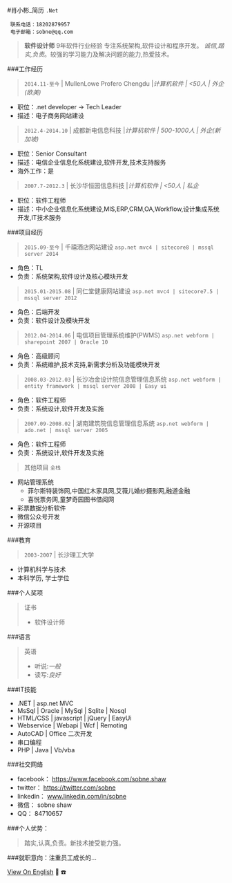 #肖小彬_简历 `.Net`

```
 联系电话：18202879957 
 电子邮箱：sobne@qq.com 
```
> **软件设计师** 9年软件行业经验
> 专注系统架构,软件设计和程序开发。
> *诚信,踏实,负责*。较强的学习能力及解决问题的能力,热爱技术。

###工作经历
> `2014.11-至今` | MullenLowe Profero Chengdu |*计算机软件 | <50人 | 外企(欧美)*
* 职位：.net developer -> Tech Leader
* 描述：电子商务网站建设
 
> `2012.4-2014.10` | 成都新电信息科技 |*计算机软件 | 500-1000人 | 外企(新加坡)*
* 职位：Senior Consultant
* 描述：电信企业信息化系统建设,软件开发,技术支持服务
* 海外工作：是
   
> `2007.7-2012.3` | 长沙华恒园信息科技 |*计算机软件 | <50人 | 私企*
* 职位：软件工程师
* 描述：中小企业信息化系统建设,MIS,ERP,CRM,OA,Workflow,设计集成系统开发,IT技术服务
    
 
###项目经历
> `2015.09-至今` | 千禧酒店网站建设
`asp.net mvc4 | sitecore8 | mssql server 2014 `
  * 角色：TL
  * 负责：系统架构,软件设计及核心模块开发
   
> `2015.01-2015.08` | 同仁堂健康网站建设
`asp.net mvc4 | sitecore7.5 | mssql server 2012 `
  * 角色：后端开发
  * 负责：软件设计及模块开发
   
> `2012.04-2014.06` | 电信项目管理系统维护(PWMS)
`asp.net webform | sharepoint 2007 | Oracle 10 `
  * 角色：高级顾问
  * 负责：系统维护,技术支持,新需求分析及功能模块开发
   
> `2008.03-2012.03` | 长沙冶金设计院信息管理信息系统
`asp.net webform | entity framework | mssql server 2008 | Easy ui `
   * 角色：软件工程师
   * 负责：系统设计,软件开发及实施
	
> `2007.09-2008.02` | 湖南建筑院信息管理信息系统
`asp.net webform | ado.net | mssql server 2005 `
   * 角色：软件工程师
   * 负责：系统设计,软件开发及实施
   
> 其他项目 `全栈`
  - 网站管理系统
    - 菲尔斯特装饰网,中国红木家具网,艾薇儿婚纱摄影网,融道金融
    - 喜悦票务网,童梦奇园图书借阅网
  - 彩票数据分析软件
  - 微信公众号开发
  - 开源项目
   
###教育
> `2003-2007` | 长沙理工大学
  * 计算机科学与技术
  * 本科学历, 学士学位

###个人奖项
> 证书
>    * 软件设计师
  
###语言
> 英语
>    * 听说:*一般*
>    * 读写:*良好*
   
###IT技能
  * .NET | asp.net MVC
  * MsSql | Oracle | MySql | Sqlite | Nosql
  * HTML/CSS | javascript | jQuery | EasyUi
  * Webservice | Webapi | Wcf | Remoting
  * AutoCAD | Office 二次开发
  * 串口编程
  * PHP | Java | Vb/vba
   

###社交网络
  * facebook： https://www.facebook.com/sobne.shaw
  * twitter：  https://twitter.com/sobne
  * linkedin： www.linkedin.com/in/sobne 
  * 微信：     sobne shaw
  * QQ：       84710657
 
###个人优势：
> 踏实,认真,负责。新技术接受能力强。
  
###就职意向：注重员工成长的...

[View On English](https://sobne.github.io/en)
 :e-mail:
 :phone:
